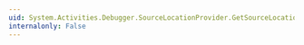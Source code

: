 ```yaml
---
uid: System.Activities.Debugger.SourceLocationProvider.GetSourceLocations(System.Activities.Activity,System.Activities.Debugger.Symbol.WorkflowSymbol)
internalonly: False
---
```


